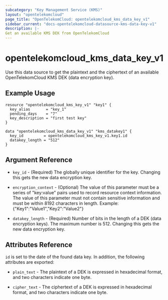 ```yaml
---
subcategory: "Key Management Service (KMS)"
layout: "opentelekomcloud"
page_title: "OpenTelekomCloud: opentelekomcloud_kms_data_key_v1"
sidebar_current: "docs-opentelekomcloud-datasource-kms-data-key-v1"
description: |-
Get an available KMS DEK from OpenTelekomCloud
---
```


# opentelekomcloud_kms_data_key_v1

Use this data source to get the plaintext and the ciphertext of an available OpenTelekomCloud KMS DEK (data encryption key).

## Example Usage

```hcl
resource "opentelekomcloud_kms_key_v1" "key1" {
  key_alias       = "key_1"
  pending_days    = "7"
  key_description = "first test key"
}

data "opentelekomcloud_kms_data_key_v1" "kms_datakey1" {
  key_id         = opentelekomcloud_kms_key_v1.key1.id
  datakey_length = "512"
}
```

## Argument Reference

* `key_id` - (Required) The globally unique identifier for the key.
  Changing this gets the new data encryption key.

* `encryption_context` - (Optional) The value of this parameter must be a series of
  "key:value" pairs used to record resource context information. The value of this
  parameter must not contain sensitive information and must be within 8192 characters
  in length. Example: {"Key1":"Value1","Key2":"Value2"}

* `datakey_length` - (Required) Number of bits in the length of a DEK (data encryption keys).
  The maximum number is 512. Changing this gets the new data encryption key.


## Attributes Reference

`id` is set to the date of the found data key. In addition, the following attributes are exported:

* `plain_text` - The plaintext of a DEK is expressed in hexadecimal format, and two
  characters indicate one byte.

* `cipher_text` - The ciphertext of a DEK is expressed in hexadecimal format, and two
  characters indicate one byte.
